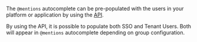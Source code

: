 The `@mentions` autocomplete can be pre-populated with the users in your platform or application by using the [API](/guide-api.html).

By using the API, it is possible to populate both SSO and Tenant Users. Both will appear in `@mentions` autocomplete depending on group configuration.
